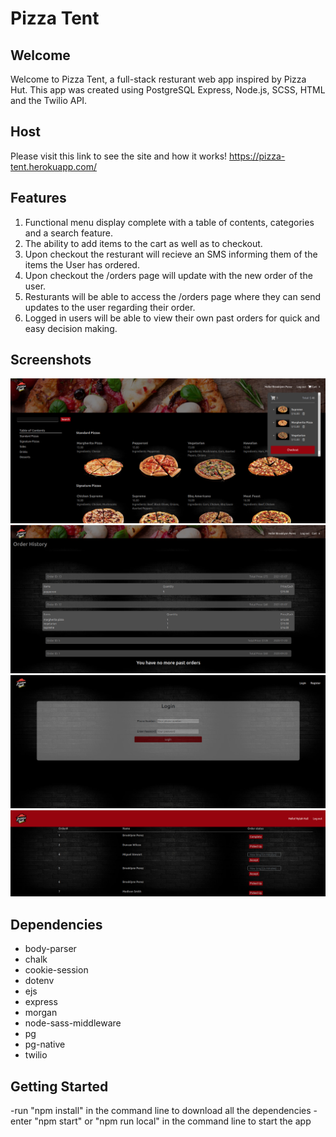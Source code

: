 Pizza Tent
=========

## Welcome

Welcome to Pizza Tent, a full-stack resturant web app inspired by Pizza Hut. This app was created using PostgreSQL Express, Node.js, SCSS, HTML and the Twilio API. 

## Host
Please visit this link to see the site and how it works!
https://pizza-tent.herokuapp.com/

## Features

1. Functional menu display complete with a table of contents, categories and a search feature.
2. The ability to add items to the cart as well as to checkout.
3. Upon checkout the resturant will recieve an SMS informing them of the items the User has ordered.
4. Upon checkout the /orders page will update with the new order of the user.
5. Resturants will be able to access the /orders page where they can send updates to the user regarding their order.
6. Logged in users will be able to view their own past orders for quick and easy decision making.

## Screenshots

![Main Menu and Cart](https://github.com/jingu-k816/FoodPickup/blob/master/AppScreens/Screenshot%20from%202021-05-07%2009-12-36.png?raw=true "Main Menu and Cart")
![Order History](https://github.com/jingu-k816/FoodPickup/blob/master/AppScreens/Screenshot%20from%202021-05-07%2009-14-03.png?raw=true "Order History")
![Login Page](https://github.com/jingu-k816/FoodPickup/blob/master/AppScreens/Screenshot%20from%202021-05-07%2009-14-48.png?raw=true "Login Page")
![Orders Page](https://github.com/jingu-k816/FoodPickup/blob/master/AppScreens/Screenshot%20from%202021-05-07%2009-15-55.png?raw=true "Orders Page")

## Dependencies

- body-parser
- chalk
- cookie-session
- dotenv
- ejs
- express
- morgan
- node-sass-middleware
- pg
- pg-native
- twilio

## Getting Started

-run "npm install" in the command line to download all the dependencies
-enter "npm start" or "npm run local" in the command line to start the app
